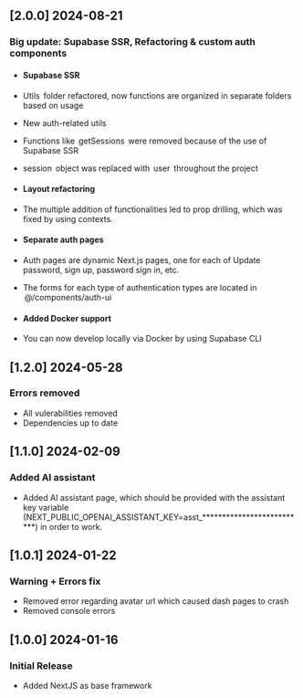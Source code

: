 ## [2.0.0] 2024-08-21

### Big update: Supabase SSR, Refactoring & custom auth components

- #### Supabase SSR
- Utils ⁠ folder refactored, now functions are organized in separate folders based on usage
- ⁠New auth-related utils
- ⁠Functions like ⁠ getSessions ⁠ were removed because of the use of Supabase SSR
- session ⁠ object was replaced with ⁠ user ⁠ throughout the project

- #### Layout refactoring
- ⁠The multiple addition of functionalities led to prop drilling, which was fixed by using contexts.

- #### Separate auth pages
- ⁠Auth pages are dynamic Next.js pages, one for each of Update password, sign up, password sign in, etc.
- ⁠The forms for each type of authentication types are located in ⁠ @/components/auth-ui 

- #### Added Docker support
- You can now develop locally via Docker by using Supabase CLI

## [1.2.0] 2024-05-28

### Errors removed

- All vulerabilities removed
- Dependencies up to date

## [1.1.0] 2024-02-09

### Added AI assistant

- Added AI assistant page, which should be provided with the assistant key variable (NEXT_PUBLIC_OPENAI_ASSISTANT_KEY=asst_**************************) in order to work. 

## [1.0.1] 2024-01-22

### Warning + Errors fix

- Removed error regarding avatar url which caused dash pages to crash
- Removed console errors

## [1.0.0] 2024-01-16

### Initial Release

- Added NextJS as base framework
